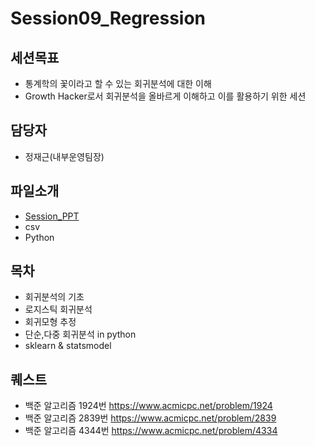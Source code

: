 Session09_Regression
===

세션목표
---
 - 통계학의 꽃이라고 할 수 있는 회귀분석에 대한 이해
 - Growth Hacker로서 회귀분석을 올바르게 이해하고 이를 활용하기 위한 세션

담당자
---
 - 정재근(내부운영팀장)

파일소개
---
   
 - [Session_PPT](./Session9_Regression(2018).pdf) 
 - csv
 - Python 
 


목차
---
   
 - 회귀분석의 기초
 - 로지스틱 회귀분석
 - 회귀모형 추정 
 - 단순,다중 회귀분석 in python
 - sklearn & statsmodel
 
 
퀘스트
---
   
 - 백준 알고리즘 1924번 https://www.acmicpc.net/problem/1924
 - 백준 알고리즘 2839번 https://www.acmicpc.net/problem/2839
 - 백준 알고리즘 4344번 https://www.acmicpc.net/problem/4334
